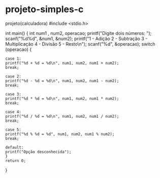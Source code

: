 # projeto-simples-c
projeto(calculadora)
#include <stdio.h>

int main()
{
    int num1 , num2, operacao;
    printf("Digite dois números: ");
    scanf("%d%d", &num1, &num2);
    printf("1 - Adição  2 - Subtração  3 - Multiplicação  4 - Divisão  5 - Resto\n");
    scanf("%d", &operacao);
    switch (operacao)
    {
    
    case 1:
    printf("%d + %d = %d\n", num1, num2, num1 + num2);
    break;
    
    case 2:
    printf("%d - %d = %d\n", num1, num2, num1 - num2);
    break;
    
    case 3:
    printf("%d * %d = %d\n", num1, num2, num1 * num2);
    break;
    
    case 4:
    printf("%d / %d = %d\n", num1, num2, num1 / num2);
    break;
    
    case 5:
    printf("%d % %d = %d", num1, num2, num1 % num2);
    break;
    
    default:
    printf("Opção desconhecida");
    }
    return 0;
}

